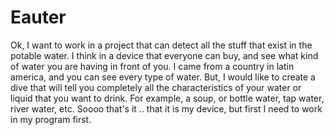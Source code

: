 # Eauter
Ok, I want to work in a project that can detect all the stuff that exist in the potable water. I think in a device that everyone can buy, and see what kind of water you are having in front of you. I came from a country in latin america, and you can see every type of water. But, I would like to create a dive that will tell you completely all the characteristics of your water or liquid that you want to drink. For example, a soup, or bottle water, tap water, river water, etc. Soooo that's it .. that it is my device, but first I need to work in my program first.  
